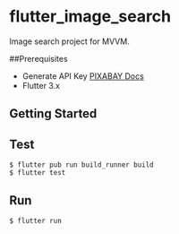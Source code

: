 # flutter_image_search

Image search project for MVVM.

##Prerequisites
- Generate API Key [PIXABAY Docs](https://pixabay.com/api/docs/)
- Flutter 3.x

## Getting Started
## Test
```shell
$ flutter pub run build_runner build
$ flutter test 
```

## Run
```shell
$ flutter run
```